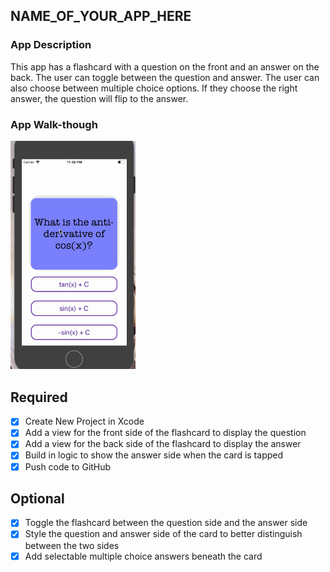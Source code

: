 ## NAME_OF_YOUR_APP_HERE

### App Description
This app has a flashcard with a question on the front and an answer on the back. The user can toggle between the question and answer. The user can also choose between multiple choice options. If they choose the right answer, the question will flip to the answer.

### App Walk-though

<img src="https://github.com/sbwoodberry/Flashcards/blob/master/Flashcard_Tutorial.gif?raw=true" width=200><br>


## Required
- [x] Create New Project in Xcode
- [x] Add a view for the front side of the flashcard to display the question
- [x] Add a view for the back side of the flashcard to display the answer
- [x] Build in logic to show the answer side when the card is tapped
- [x] Push code to GitHub
## Optional
- [x] Toggle the flashcard between the question side and the answer side
- [x] Style the question and answer side of the card to better distinguish between the two sides
- [x] Add selectable multiple choice answers beneath the card